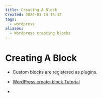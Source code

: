 ```yaml
---
title: Creating A Block
Created: 2024-01-14 14:12
tags:
  - wordpress
aliases:
  - Wordpress creating blocks
---
```

# Creating A Block
- Custom blocks are registered as plugins.
- [WordPress create-block Tutorial](https://developer.wordpress.org/block-editor/getting-started/devenv/get-started-with-create-block/)


- 




